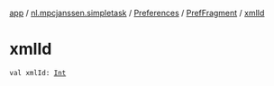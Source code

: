 [app](../../../index.md) / [nl.mpcjanssen.simpletask](../../index.md) / [Preferences](../index.md) / [PrefFragment](index.md) / [xmlId](.)

# xmlId

`val xmlId: `[`Int`](https://kotlinlang.org/api/latest/jvm/stdlib/kotlin/-int/index.html)